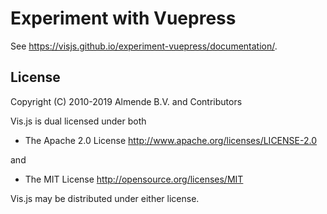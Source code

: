 # Experiment with Vuepress

See <https://visjs.github.io/experiment-vuepress/documentation/>.

## License

Copyright (C) 2010-2019 Almende B.V. and Contributors

Vis.js is dual licensed under both

- The Apache 2.0 License http://www.apache.org/licenses/LICENSE-2.0

and

- The MIT License http://opensource.org/licenses/MIT

Vis.js may be distributed under either license.

